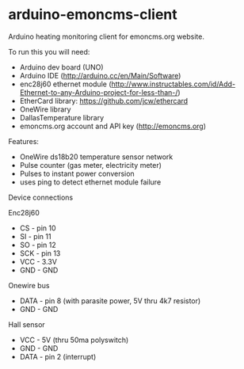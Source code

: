 # arduino-emoncms-client

Arduino heating monitoring client for emoncms.org website.

To run this you will need:

- Arduino dev board (UNO)
- Arduino IDE (http://arduino.cc/en/Main/Software)
- enc28j60 ethernet module (http://www.instructables.com/id/Add-Ethernet-to-any-Arduino-project-for-less-than-/)
- EtherCard library: https://github.com/jcw/ethercard
- OneWire library
- DallasTemperature library
- emoncms.org account and API key (http://emoncms.org)

Features:

- OneWire ds18b20 temperature sensor network
- Pulse counter (gas meter, electricity meter)
- Pulses to instant power conversion
- uses ping to detect ethernet module failure

Device connections

Enc28j60
  - CS - pin 10
  - SI - pin 11
  - SO - pin 12
  - SCK - pin 13
  - VCC - 3.3V
  - GND - GND
 
Onewire bus
  - DATA - pin 8 (with parasite power, 5V thru 4k7 resistor)
  - GND - GND
 
Hall sensor 
  - VCC - 5V (thru 50ma polyswitch)
  - GND - GND 
  - DATA - pin 2 (interrupt)
 
